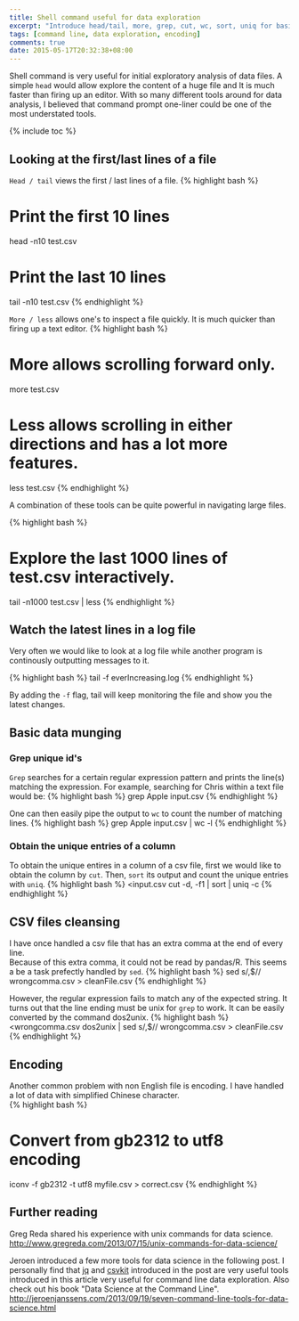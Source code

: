 ```yaml
---
title: Shell command useful for data exploration
excerpt: "Introduce head/tail, more, grep, cut, wc, sort, uniq for basic data exploration."
tags: [command line, data exploration, encoding]
comments: true
date: 2015-05-17T20:32:38+08:00
---
```


Shell command is very useful for initial exploratory analysis of data files. 
A simple `head` would allow explore the content of a huge file and It is much faster than firing up an editor.  With so many different tools around for data analysis, I believed that command prompt one-liner could be one of the most understated tools.

{% include toc %}


## Looking at the first/last lines of a file

`Head / tail` views the first / last lines of a file.
{% highlight bash %}
# Print the first 10 lines 
head -n10 test.csv
# Print the last 10 lines
tail -n10 test.csv
{% endhighlight %}

`More / less` allows one's to inspect a file quickly.  It is much quicker than firing up a text editor.
{% highlight bash %}
# More allows scrolling forward only.
more test.csv
# Less allows scrolling in either directions and has a lot more features. 
less test.csv
{% endhighlight %}

A combination of these tools can be quite powerful in navigating large files.

{% highlight bash %}
# Explore the last 1000 lines of test.csv interactively.
tail -n1000 test.csv | less
{% endhighlight %}

## Watch the latest lines in a log file
Very often we would like to look at a log file while another program is continously outputting messages to it. 

{% highlight bash %}
tail -f everIncreasing.log
{% endhighlight %}

By adding the `-f` flag, tail will keep monitoring the file and show you the latest changes.  



## Basic data munging

### Grep unique id's
`Grep` searches for a certain regular expression pattern and prints the line(s) matching the expression. 
For example, searching for Chris within a text file would be:
{% highlight bash %}
grep Apple input.csv
{% endhighlight %}

One can then easily pipe the output to `wc` to count the number of matching lines.
{% highlight bash %}
grep Apple input.csv | wc -l
{% endhighlight %}

### Obtain the unique entries of a column

To obtain the unique entires in a column of a csv file, first we would like to obtain the column by `cut`.  Then, `sort` its output and count the unique entries with `uniq`.
{% highlight bash %}
<input.csv cut -d, -f1 | sort | uniq -c
{% endhighlight %}


## CSV files cleansing

I have once handled a csv file that has an extra comma at the end of every line.  
Because of this extra comma, it could not be read by pandas/R. 
This seems a be a task prefectly handled by `sed`.
{% highlight bash %}
sed s/,$// wrongcomma.csv > cleanFile.csv
{% endhighlight %}


However, the regular expression fails to match any of the expected string. 
It turns out that the line ending must be unix for `grep` to work. 
It can be easily converted by the command dos2unix. 
{% highlight bash %}
<wrongcomma.csv dos2unix | sed s/,$// wrongcomma.csv > cleanFile.csv
{% endhighlight %}

## Encoding

Another common problem with non English file is encoding. 
I have handled a lot of data with simplified Chinese character.  
{% highlight bash %}
# Convert from gb2312 to utf8 encoding
iconv -f gb2312 -t utf8 myfile.csv > correct.csv
{% endhighlight %}



## Further reading
Greg Reda shared his experience with unix commands for data science. 
<http://www.gregreda.com/2013/07/15/unix-commands-for-data-science/>

Jeroen introduced a few more tools for data science in the following post. 
I personally find that [jq](http://stedolan.github.io/jq/) and [csvkit](https://csvkit.readthedocs.org/en/0.9.1/) introduced in the post are very useful tools introduced in this article very useful for command line data exploration.  Also check out his book "Data Science at the Command Line".
<http://jeroenjanssens.com/2013/09/19/seven-command-line-tools-for-data-science.html>

